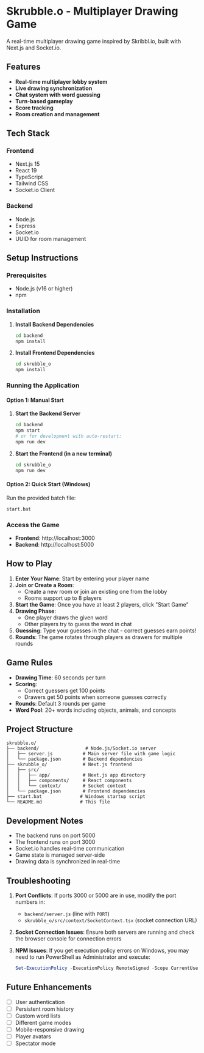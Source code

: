 # Skrubble.o - Multiplayer Drawing Game

A real-time multiplayer drawing game inspired by Skribbl.io, built with Next.js and Socket.io.

## Features

- **Real-time multiplayer lobby system**
- **Live drawing synchronization**
- **Chat system with word guessing**
- **Turn-based gameplay**
- **Score tracking**
- **Room creation and management**

## Tech Stack

### Frontend
- Next.js 15
- React 19
- TypeScript
- Tailwind CSS
- Socket.io Client

### Backend
- Node.js
- Express
- Socket.io
- UUID for room management

## Setup Instructions

### Prerequisites
- Node.js (v16 or higher)
- npm

### Installation

1. **Install Backend Dependencies**
   ```bash
   cd backend
   npm install
   ```

2. **Install Frontend Dependencies**
   ```bash
   cd skrubble_o
   npm install
   ```

### Running the Application

#### Option 1: Manual Start
1. **Start the Backend Server**
   ```bash
   cd backend
   npm start
   # or for development with auto-restart:
   npm run dev
   ```

2. **Start the Frontend (in a new terminal)**
   ```bash
   cd skrubble_o
   npm run dev
   ```

#### Option 2: Quick Start (Windows)
Run the provided batch file:
```bash
start.bat
```

### Access the Game
- **Frontend**: http://localhost:3000
- **Backend**: http://localhost:5000

## How to Play

1. **Enter Your Name**: Start by entering your player name
2. **Join or Create a Room**: 
   - Create a new room or join an existing one from the lobby
   - Rooms support up to 8 players
3. **Start the Game**: Once you have at least 2 players, click "Start Game"
4. **Drawing Phase**: 
   - One player draws the given word
   - Other players try to guess the word in chat
5. **Guessing**: Type your guesses in the chat - correct guesses earn points!
6. **Rounds**: The game rotates through players as drawers for multiple rounds

## Game Rules

- **Drawing Time**: 60 seconds per turn
- **Scoring**: 
  - Correct guessers get 100 points
  - Drawers get 50 points when someone guesses correctly
- **Rounds**: Default 3 rounds per game
- **Word Pool**: 20+ words including objects, animals, and concepts

## Project Structure

```
skrubble.o/
├── backend/                 # Node.js/Socket.io server
│   ├── server.js           # Main server file with game logic
│   └── package.json        # Backend dependencies
├── skrubble_o/             # Next.js frontend
│   ├── src/
│   │   ├── app/            # Next.js app directory
│   │   ├── components/     # React components
│   │   └── context/        # Socket context
│   └── package.json        # Frontend dependencies
├── start.bat              # Windows startup script
└── README.md              # This file
```

## Development Notes

- The backend runs on port 5000
- The frontend runs on port 3000
- Socket.io handles real-time communication
- Game state is managed server-side
- Drawing data is synchronized in real-time

## Troubleshooting

1. **Port Conflicts**: If ports 3000 or 5000 are in use, modify the port numbers in:
   - `backend/server.js` (line with `PORT`)
   - `skrubble_o/src/context/SocketContext.tsx` (socket connection URL)

2. **Socket Connection Issues**: Ensure both servers are running and check the browser console for connection errors

3. **NPM Issues**: If you get execution policy errors on Windows, you may need to run PowerShell as Administrator and execute:
   ```powershell
   Set-ExecutionPolicy -ExecutionPolicy RemoteSigned -Scope CurrentUser
   ```

## Future Enhancements

- [ ] User authentication
- [ ] Persistent room history
- [ ] Custom word lists
- [ ] Different game modes
- [ ] Mobile-responsive drawing
- [ ] Player avatars
- [ ] Spectator mode

